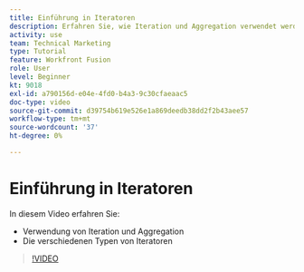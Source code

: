 ```yaml
---
title: Einführung in Iteratoren
description: Erfahren Sie, wie Iteration und Aggregation verwendet werden, und über verschiedene Typen von Iteratoren in [!DNL Adobe Workfront Fusion].
activity: use
team: Technical Marketing
type: Tutorial
feature: Workfront Fusion
role: User
level: Beginner
kt: 9018
exl-id: a790156d-e04e-4fd0-b4a3-9c30cfaeaac5
doc-type: video
source-git-commit: d39754b619e526e1a869deedb38dd2f2b43aee57
workflow-type: tm+mt
source-wordcount: '37'
ht-degree: 0%

---
```


# Einführung in Iteratoren

In diesem Video erfahren Sie:

* Verwendung von Iteration und Aggregation
* Die verschiedenen Typen von Iteratoren

>[!VIDEO](https://video.tv.adobe.com/v/335277/?quality=12)
